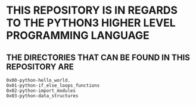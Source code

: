 # THIS REPOSITORY IS IN REGARDS TO THE PYTHON3 HIGHER LEVEL PROGRAMMING LANGUAGE

## THE DIRECTORIES THAT CAN BE FOUND IN THIS REPOSITORY ARE

    0x00-python-hello_world.
    0x01-python-if_else_loops_functions
    0x02-python-import_modules
    0x03-python-data_structures